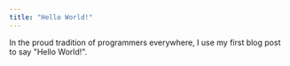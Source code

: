 ```yaml
---
title: "Hello World!"
---
```


In the proud tradition of programmers everywhere, I use my first blog post to say "Hello World!". 

<!--
---
layout: single
sitemap: false
permalink: /about/
date: 2016-06-20
modified: 2016-06-21
excerpt: "Senior Data Scientist at InsightSquared – Planet discoverer, researcher, developer, geek."
ads: false
share: false
author: false
image:
  feature: about-michael-collage-2016.jpg
  teaser: about-teaser.jpg
---

-->

<!--
Oh hey --- I'm Michael Rose, just another boring, tattooed, time traveling designer from Buffalo, New York. I'm into drawing [portraits of strangers]({{ site.url }}/paperfaces/) on an iPad, eating popcorn and [chicken wings](http://www.duffswings.com "Duff's Famous Wings"), watching dust collect on my [vinyl record collection](http://www.discogs.com/user/mmistakes/collection), and playing the occasional iOS game.

## Contact

Have more questions? If they're related to creating art on an iPad I've likely answered them in the [Frequently Asked Questions]({{ site.url }}/faqs/) section of the website. For all other inquires...

<div markdown="0"><a href="{{ site.url }}/contact/" class="btn"><svg class="icon"><use xlink:href="#icon-comments"></use></svg> Message Me</a></div>
-->
